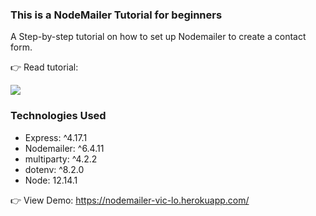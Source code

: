 ### This is a NodeMailer Tutorial for beginners
A Step-by-step tutorial on how to set up Nodemailer to create a contact form.

👉 Read tutorial: 

<img src="https://cdn.hashnode.com/res/hashnode/image/upload/v1597800228405/vqeMHTwq-.png"/>

### Technologies Used
- Express: ^4.17.1
- Nodemailer: ^6.4.11
- multiparty: ^4.2.2
- dotenv: ^8.2.0
- Node: 12.14.1 


👉 View Demo: https://nodemailer-vic-lo.herokuapp.com/
